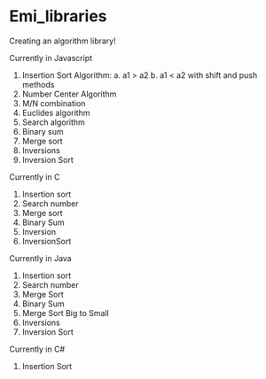 # Emi_libraries
Creating an algorithm library!

Currently in Javascript
1. Insertion Sort Algorithm:
a. a1 > a2
b. a1 < a2 with shift and push methods 
2. Number Center Algorithm
3. M/N combination
4. Euclides algorithm
5. Search algorithm
6. Binary sum
7. Merge sort
8. Inversions
9. Inversion Sort

Currently in C
1. Insertion sort
2. Search number
3. Merge sort
4. Binary Sum
5. Inversion
6. InversionSort

Currently in Java
1. Insertion sort
2. Search number
3. Merge Sort
4. Binary Sum
5. Merge Sort Big to Small
6. Inversions
7. Inversion Sort

Currently in C#
1. Insertion Sort
